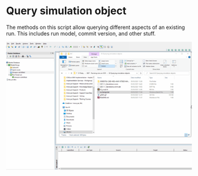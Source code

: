 # Query simulation object
The methods on this script allow querying different aspects of an existing run. This includes run model, commit version, and other stuff.

![](gif001.gif)